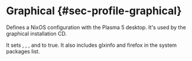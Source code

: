 # Graphical {#sec-profile-graphical}

Defines a NixOS configuration with the Plasma 5 desktop. It's used by the
graphical installation CD.

It sets [](#opt-services.xserver.enable),
[](#opt-services.displayManager.sddm.enable),
[](#opt-services.xserver.desktopManager.plasma5.enable),
and [](#opt-services.xserver.libinput.enable) to true. It also
includes glxinfo and firefox in the system packages list.
